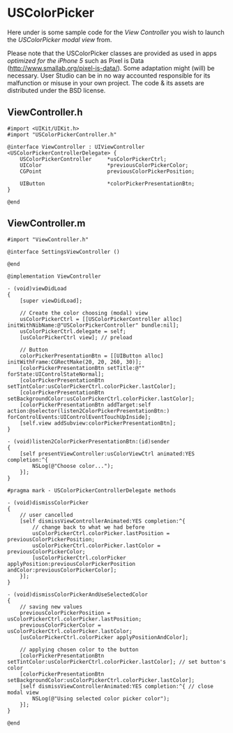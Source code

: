 # USColorPicker

Here under is some sample code for the *View Controller* you wish to launch the *USColorPicker modal view* from. 

Please note that the USColorPicker classes are provided as used in apps *optimized for the iPhone 5* such as Pixel is Data (http://www.smallab.org/pixel-is-data/). Some adaptation might (will) be necessary. User Studio can be in no way accounted responsible for its malfunction or misuse in your own project.
The code & its assets are distributed under the BSD license.

## ViewController.h

```
#import <UIKit/UIKit.h>
#import "USColorPickerController.h"

@interface ViewController : UIViewController <USColorPickerControllerDelegate> {
    USColorPickerController     *usColorPickerCtrl;
    UIColor                     *previousColorPickerColor;
    CGPoint                     previousColorPickerPosition;

    UIButton					*colorPickerPresentationBtn;
}

@end
```


## ViewController.m

```
#import "ViewController.h"

@interface SettingsViewController ()

@end

@implementation ViewController

- (void)viewDidLoad
{
    [super viewDidLoad];
    
	// Create the color choosing (modal) view
	usColorPickerCtrl = [[USColorPickerController alloc] initWithNibName:@"USColorPickerController" bundle:nil];
	usColorPickerCtrl.delegate = self;
	[usColorPickerCtrl view]; // preload

	// Button
    colorPickerPresentationBtn = [[UIButton alloc] initWithFrame:CGRectMake(20, 20, 260, 30)];
    [colorPickerPresentationBtn setTitle:@"" forState:UIControlStateNormal];
    [colorPickerPresentationBtn setTintColor:usColorPickerCtrl.colorPicker.lastColor];
    [colorPickerPresentationBtn setBackgroundColor:usColorPickerCtrl.colorPicker.lastColor];
    [colorPickerPresentationBtn addTarget:self action:@selector(listen2ColorPickerPresentationBtn:) forControlEvents:UIControlEventTouchUpInside];
    [self.view addSubview:colorPickerPresentationBtn];
}

- (void)listen2ColorPickerPresentationBtn:(id)sender
{
    [self presentViewController:usColorViewCtrl animated:YES completion:^{
        NSLog(@"Choose color...");
    }];
}

#pragma mark - USColorPickerControllerDelegate methods

- (void)dismissColorPicker
{
    // user cancelled
    [self dismissViewControllerAnimated:YES completion:^{
        // change back to what we had before
        usColorPickerCtrl.colorPicker.lastPosition = previousColorPickerPosition;
        usColorPickerCtrl.colorPicker.lastColor = previousColorPickerColor;
        [usColorPickerCtrl.colorPicker applyPosition:previousColorPickerPosition andColor:previousColorPickerColor];
    }];
}

- (void)dismissColorPickerAndUseSelectedColor
{
    // saving new values
    previousColorPickerPosition = usColorPickerCtrl.colorPicker.lastPosition;
    previousColorPickerColor = usColorPickerCtrl.colorPicker.lastColor;
    [usColorPickerCtrl.colorPicker applyPositionAndColor];

    // applying chosen color to the button
    [colorPickerPresentationBtn setTintColor:usColorPickerCtrl.colorPicker.lastColor]; // set button's color
    [colorPickerPresentationBtn setBackgroundColor:usColorPickerCtrl.colorPicker.lastColor];
    [self dismissViewControllerAnimated:YES completion:^{ // close modal view
        NSLog(@"Using selected color picker color");
    }];
}

@end
```
